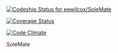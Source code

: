 [ ![Codeship Status for eewilcox/SoleMate](https://codeship.com/projects/badf67a0-bf2e-0134-ed2b-0ef15c5d34cb/status?branch=master)](https://codeship.com/projects/196544)


[![Coverage Status](https://coveralls.io/repos/github/eewilcox/SoleMate/badge.svg?branch=master)](https://coveralls.io/github/eewilcox/SoleMate?branch=master)


[![Code Climate](https://codeclimate.com/github/eewilcox/SoleMate/badges/gpa.svg)](https://codeclimate.com/github/eewilcox/SoleMate)

SoleMate
